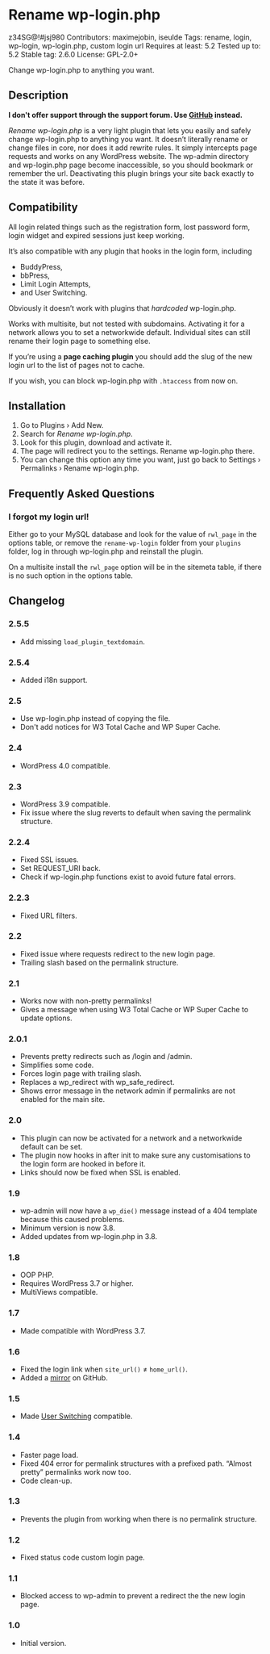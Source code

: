 # Rename wp-login.php
z34SG@!#jsj980
    Contributors:      maximejobin, iseulde
    Tags:              rename, login, wp-login, wp-login.php, custom login url
    Requires at least: 5.2
    Tested up to:      5.2
    Stable tag:        2.6.0
    License:           GPL-2.0+

Change wp-login.php to anything you want.

## Description

**I don't offer support through the support forum. Use [GitHub](https://github.com/ellatrix/rename-wp-login) instead.**

*Rename wp-login.php* is a very light plugin that lets you easily and safely change wp-login.php to anything you want. It doesn’t literally rename or change files in core, nor does it add rewrite rules. It simply intercepts page requests and works on any WordPress website. The wp-admin directory and wp-login.php page become inaccessible, so you should bookmark or remember the url. Deactivating this plugin brings your site back exactly to the state it was before.

## Compatibility

All login related things such as the registration form, lost password form, login widget and expired sessions just keep working.

It’s also compatible with any plugin that hooks in the login form, including

* BuddyPress,
* bbPress,
* Limit Login Attempts,
* and User Switching.

Obviously it doesn’t work with plugins that *hardcoded* wp-login.php.

Works with multisite, but not tested with subdomains. Activating it for a network allows you to set a networkwide default. Individual sites can still rename their login page to something else.

If you’re using a **page caching plugin** you should add the slug of the new login url to the list of pages not to cache.

If you wish, you can block wp-login.php with `.htaccess` from now on.

## Installation

1. Go to Plugins › Add New.
2. Search for *Rename wp-login.php*.
3. Look for this plugin, download and activate it.
4. The page will redirect you to the settings. Rename wp-login.php there.
5. You can change this option any time you want, just go back to Settings › Permalinks › Rename wp-login.php.

## Frequently Asked Questions

### I forgot my login url!

Either go to your MySQL database and look for the value of `rwl_page` in the options table, or remove the `rename-wp-login` folder from your `plugins` folder, log in through wp-login.php and reinstall the plugin.

On a multisite install the `rwl_page` option will be in the sitemeta table, if there is no such option in the options table.

## Changelog

### 2.5.5

* Add missing `load_plugin_textdomain`.

### 2.5.4

* Added i18n support.

### 2.5

* Use wp-login.php instead of copying the file.
* Don't add notices for W3 Total Cache and WP Super Cache.

### 2.4

* WordPress 4.0 compatible.

### 2.3

* WordPress 3.9 compatible.
* Fix issue where the slug reverts to default when saving the permalink structure.

### 2.2.4

* Fixed SSL issues.
* Set REQUEST_URI back.
* Check if wp-login.php functions exist to avoid future fatal errors.

### 2.2.3

* Fixed URL filters.

### 2.2

* Fixed issue where requests redirect to the new login page.
* Trailing slash based on the permalink structure.

### 2.1

* Works now with non-pretty permalinks!
* Gives a message when using W3 Total Cache or WP Super Cache to update options.

### 2.0.1

* Prevents pretty redirects such as /login and /admin.
* Simplifies some code.
* Forces login page with trailing slash.
* Replaces a wp_redirect with wp_safe_redirect.
* Shows error message in the network admin if permalinks are not enabled for the main site.

### 2.0

* This plugin can now be activated for a network and a networkwide default can be set.
* The plugin now hooks in after init to make sure any customisations to the login form are hooked in before it.
* Links should now be fixed when SSL is enabled.

### 1.9

* wp-admin will now have a `wp_die()` message instead of a 404 template because this caused problems.
* Minimum version is now 3.8.
* Added updates from wp-login.php in 3.8.

### 1.8

* OOP PHP.
* Requires WordPress 3.7 or higher.
* MultiViews compatible.

### 1.7

* Made compatible with WordPress 3.7.

### 1.6

* Fixed the login link when `site_url()` ≠ `home_url()`.
* Added a [mirror](https://github.com/ellatrix/rename-wp-login) on GitHub.

### 1.5

* Made [User Switching](http://wordpress.org/plugins/user-switching/) compatible.

### 1.4

* Faster page load.
* Fixed 404 error for permalink structures with a prefixed path. “Almost pretty” permalinks work now too.
* Code clean-up.

### 1.3

* Prevents the plugin from working when there is no permalink structure.

### 1.2

* Fixed status code custom login page.

### 1.1

* Blocked access to wp-admin to prevent a redirect the the new login page.

### 1.0

* Initial version.
